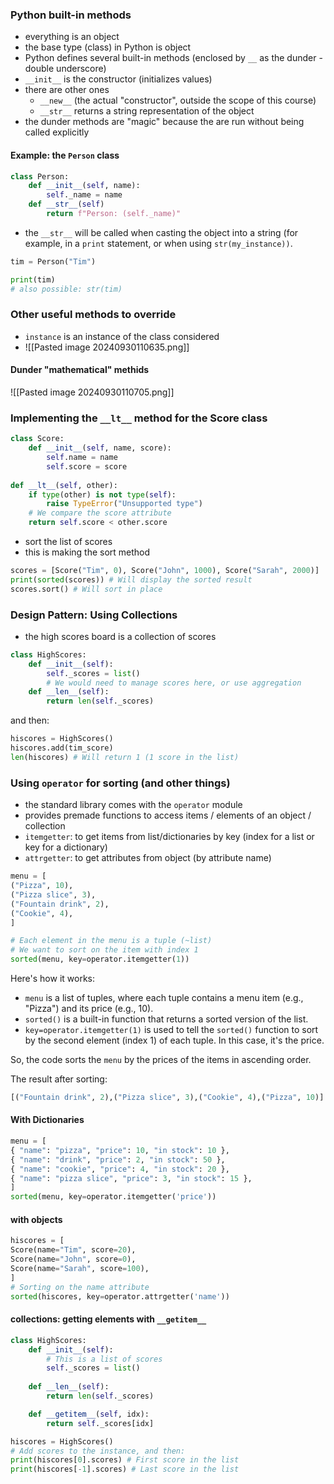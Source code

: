 ### Python built-in methods
- everything is an object
- the base type (class) in Python is object
- Python defines several built-in methods (enclosed by `__` as the dunder - double underscore)
- `__init__` is the constructor (initializes values)
- there are other ones
	- `__new__` (the actual "constructor", outside the scope of this course)
	- `__str__` returns a string representation of the object
- the dunder methods are "magic" because the are run without being called explicitly 

#### Example: the `Person` class
```python
class Person:
	def __init__(self, name):
		self._name = name
	def __str__(self)
		return f"Person: (self._name)"
```
- the `__str__` will be called when casting the object into a string (for example, in a `print` statement, or when using `str(my_instance))`.
```python
tim = Person("Tim")

print(tim)
# also possible: str(tim)
```

### Other useful methods to override
- `instance` is an instance of the class considered
- ![[Pasted image 20240930110635.png]]

#### Dunder "mathematical" methids
![[Pasted image 20240930110705.png]]

### Implementing the `__lt__` method for the Score class

```python
class Score:  
	def __init__(self, name, score):  
		self.name = name  
		self.score = score
		  
def __lt__(self, other):  
	if type(other) is not type(self):  
		raise TypeError("Unsupported type")  
	# We compare the score attribute  
	return self.score < other.score
```
- sort the list of scores
- this is making the sort method
```python 
scores = [Score("Tim", 0), Score("John", 1000), Score("Sarah", 2000)]  
print(sorted(scores)) # Will display the sorted result  
scores.sort() # Will sort in place
```

### Design Pattern: Using Collections
- the high scores board is a collection of scores 

```python
class HighScores:  
	def __init__(self):  
		self._scores = list()  
		# We would need to manage scores here, or use aggregation  
	def __len__(self):  
		return len(self._scores)
```

and then:
```python
hiscores = HighScores()  
hiscores.add(tim_score)  
len(hiscores) # Will return 1 (1 score in the list)
```

### Using `operator` for sorting (and other things)
- the standard library comes with the `operator` module
- provides premade functions to access items / elements of an object / collection
- `itemgetter`: to get items from list/dictionaries by key (index for a list or key for a dictionary)
- `attrgetter`: to get attributes from object (by attribute name)
```python
menu = [  
("Pizza", 10),  
("Pizza slice", 3),  
("Fountain drink", 2),  
("Cookie", 4),  
]  

# Each element in the menu is a tuple (~list)  
# We want to sort on the item with index 1  
sorted(menu, key=operator.itemgetter(1))
```
Here's how it works:

- `menu` is a list of tuples, where each tuple contains a menu item (e.g., "Pizza") and its price (e.g., 10).
- `sorted()` is a built-in function that returns a sorted version of the list.
- `key=operator.itemgetter(1)` is used to tell the `sorted()` function to sort by the second element (index 1) of each tuple. In this case, it's the price.

So, the code sorts the `menu` by the prices of the items in ascending order.

The result after sorting:
```python
[("Fountain drink", 2),("Pizza slice", 3),("Cookie", 4),("Pizza", 10)]

```

#### With Dictionaries
```python
menu = [  
{ "name": "pizza", "price": 10, "in stock": 10 },  
{ "name": "drink", "price": 2, "in stock": 50 },  
{ "name": "cookie", "price": 4, "in stock": 20 },  
{ "name": "pizza slice", "price": 3, "in stock": 15 },  
]  
sorted(menu, key=operator.itemgetter('price'))
```

#### with objects
```python
hiscores = [  
Score(name="Tim", score=20),  
Score(name="John", score=0),  
Score(name="Sarah", score=100),  
]  
# Sorting on the name attribute  
sorted(hiscores, key=operator.attrgetter('name'))
```

#### collections: getting elements with `__getitem__`
```python
class HighScores:  
	def __init__(self):  
		# This is a list of scores  
		self._scores = list()
		  
	def __len__(self):  
		return len(self._scores)  

	def __getitem__(self, idx):  
		return self._scores[idx]  

hiscores = HighScores()  
# Add scores to the instance, and then:  
print(hiscores[0].scores) # First score in the list  
print(hiscores[-1].scores) # Last score in the list
```